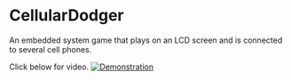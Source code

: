# CellularDodger

An embedded system game that plays on an LCD screen and is connected to several cell phones.

Click below for video.
[![Demonstration](https://github.com/danialesaid/CellularDodger/blob/master/the_pic.PNG)](https://youtu.be/Ek7ez1i50qI)
